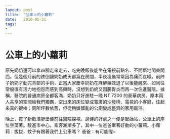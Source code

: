 ```yaml
---
layout: post
title:  "公車上的小蘿莉"
date:   2010-05-21
tags:
-
---
```

# 公車上的小蘿莉

原先奶奶還可以拿四腳走來走去，吃完晚飯後能坐在電視前點名、不間斷地問東問西。但幾個月前的跌倒讓奶奶成天都窩在房間，半夜凌晨常常因為痛而哀嚎。前陣子奶奶才動完背部的手術，正當大家慶幸奶奶在麻醉藥效退了以後能醒來、如同往常般很有活力地抱怨而感到高興時，沒想到奶奶又因腸胃炎而再一次住進醫院。據稱，醫院的普通病房全都客滿，奶奶只好進駐一晚 NT 7200 的豪華病房。原本兩人共享的空間給我們獨霸，空出來的床位變成寬廣的沙發椅、電視的小客廳，住起來真的很棒；廁所坪數依舊，但從稍嫌髒亂的公廁變成整齊的家用衛浴。

晚上，買了新歡潛艇堡便前往醫院探視。邊疆的好處之一便是起始站，公車上的座位空蕩著。駛進市中心，乘客漸漸多了，其中一位爸爸牽著好動的小蘿莉。小蘿莉：拔拔，蚊子有跟著我們上公車嗎？ 爸爸：有可能喔~